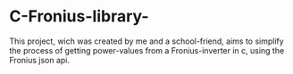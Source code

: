 # C-Fronius-library-
This project, wich was created by me and a school-friend, aims to simplify the process of getting power-values from a Fronius-inverter in c, using the Fronius json api.
